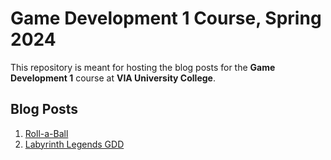 # Game Development 1 Course, Spring 2024 #

This repository is meant for hosting the blog posts for the **Game Development 1** course at **VIA University College**.

## Blog Posts ##
1) [Roll-a-Ball](/Roll-a-Ball/Roll-a-Ball.md)
2) [Labyrinth Legends GDD](/Labyrinth-Legends/GDD.md)
